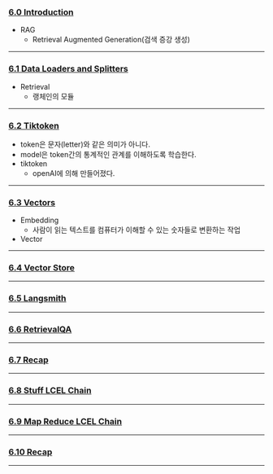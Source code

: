 ### [6.0 Introduction](https://nomadcoders.co/fullstack-gpt/lectures/4571)
- RAG
	- Retrieval Augmented Generation(검색 증강 생성)
***
### [6.1 Data Loaders and Splitters](https://nomadcoders.co/fullstack-gpt/lectures/4572)
- Retrieval
	- 랭체인의 모듈
***
### [6.2 Tiktoken](https://nomadcoders.co/fullstack-gpt/lectures/4573)
- token은 문자(letter)와 같은 의미가 아니다.
- model은 token간의 통계적인 관계를 이해하도록 학습한다.
- tiktoken
	- openAI에 의해 만들어졌다.
***
### [6.3 Vectors](https://nomadcoders.co/fullstack-gpt/lectures/4574)
- Embedding
	- 사람이 읽는 텍스트를 컴퓨터가 이해할 수 있는 숫자들로 변환하는 작업
- Vector
***
### [6.4 Vector Store](https://nomadcoders.co/fullstack-gpt/lectures/4575)

***
### [6.5 Langsmith](https://nomadcoders.co/fullstack-gpt/lectures/4576)

***
### [6.6 RetrievalQA](https://nomadcoders.co/fullstack-gpt/lectures/4577)

***
### [6.7 Recap](https://nomadcoders.co/fullstack-gpt/lectures/4578)

***
### [6.8 Stuff LCEL Chain](https://nomadcoders.co/fullstack-gpt/lectures/4579)

***
### [6.9 Map Reduce LCEL Chain](https://nomadcoders.co/fullstack-gpt/lectures/4580)

***
### [6.10 Recap](https://nomadcoders.co/fullstack-gpt/lectures/4581)

***